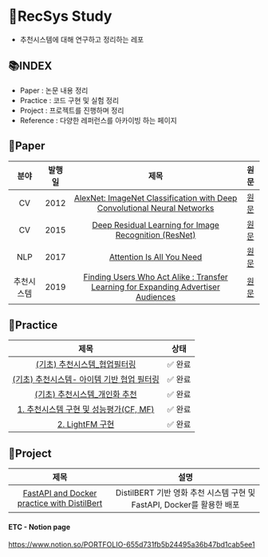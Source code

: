 # 📖RecSys Study
- 추천시스템에 대해 연구하고 정리하는 레포

## 📚INDEX
- Paper : 논문 내용 정리
- Practice : 코드 구현 및 실험 정리
- Project : 프로젝트를 진행하며 정리
- Reference : 다양한 레퍼런스를 아카이빙 하는 페이지

## 📗Paper
| 분야 | 발행일 | 제목 | 원문 |
|:---:|:---:|:---:|:---:|
| CV | 2012 | [AlexNet: ImageNet Classification with Deep Convolutional Neural Networks](./Paper/Imagenet%20Classification%20With%20Deep%20Convolutional%20Neural%20Networks%20(AlexNet)/) | [원문](https://proceedings.neurips.cc/paper_files/paper/2012/file/c399862d3b9d6b76c8436e924a68c45b-Paper.pdf) |
| CV | 2015 | [Deep Residual Learning for Image Recognition (ResNet)](./Paper/Deep%20Residual%20Learning%20for%20Image%20Recognition%20(ResNet)/) | [원문](https://arxiv.org/abs/1512.03385) |
| NLP | 2017 | [Attention Is All You Need](./Paper/Attention%20Is%20All%20You%20Need%20(Transformer)/) | [원문](https://arxiv.org/abs/1706.03762) |
| 추천시스템 | 2019 | [Finding Users Who Act Alike : Transfer Learning for Expanding Advertiser Audiences](./Paper/Finding%20Users%20Who%20Act%20Alike_Transfer%20Learning%20for%20Expanding%20Advertiser%20Audiences/) | [원문](https://www.pinterestlabs.com/media/phkg2uau/transferlearning-kdd2019.pdf) |

## 📕Practice
|제목|상태|
|:---:|:---:|
|[(기초) 추천시스템_협업필터링](./Practice/\(기초\)%20추천시스템_협업필터링.ipynb)|✅ 완료|
|[(기초) 추천시스템- 아이템 기반 협업 필터링](./Practice/\(기초\)%20추천시스템-%20아이템%20기반%20협업%20필터링.ipynb)|✅ 완료|
|[(기초) 추천시스템_개인화 추천](./Practice/\(기초\)%20추천시스템_개인화%20추천.ipynb)|✅ 완료|
|[1. 추천시스템 구현 및 성능평가(CF, MF)](./Practice/1.%20추천시스템%20구현%20및%20성능평가\(CF%2C%20MF\).ipynb)|✅ 완료|
|[2. LightFM 구현](./Practice/2.%20LightFM%20구현.ipynb)|✅ 완료|

## 📘Project
|제목|설명|
|:---:|:---:|
|[FastAPI and Docker practice with DistilBert](./Project/FastAPI%20and%20Docker%20practice)|DistilBERT 기반 영화 추천 시스템 구현 및 FastAPI, Docker를 활용한 배포|


#### ETC - Notion page
https://www.notion.so/PORTFOLIO-655d731fb5b24495a36b47bd1cab5ee1
